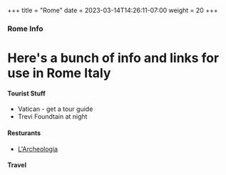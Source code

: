 +++
title = "Rome"
date = 2023-03-14T14:26:11-07:00
weight = 20
+++

### Rome Info

# Here's a bunch of info and links for use in Rome Italy

#### Tourist Stuff
- Vatican - get a tour guide
- Trevi Foundtain at night

#### Resturants
- [L'Archeologia](http://www.larcheologia.it/en/)


#### Travel